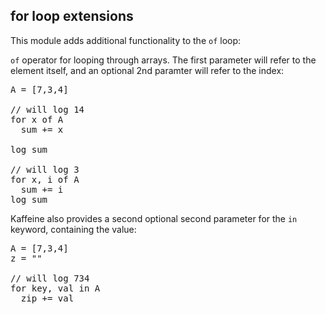 ## for loop extensions

This module adds additional functionality to the <code>of</code> loop:

<code>of</code> operator for looping through arrays. The first parameter will refer to the element itself, and an optional 2nd paramter will refer to the index:

<pre>
A = [7,3,4]

// will log 14
for x of A
  sum += x
  
log sum     

// will log 3
for x, i of A
  sum += i
log sum
</pre>


Kaffeine also provides a second optional second parameter for the <code>in</code> keyword, containing the value:

<pre>
A = [7,3,4]
z = ""

// will log 734
for key, val in A
  zip += val

</pre>

